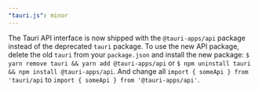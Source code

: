 ```yaml
---
"tauri.js": minor
---
```


The Tauri API interface is now shipped with the `@tauri-apps/api` package instead of the deprecated `tauri` package.
To use the new API package, delete the old `tauri` from your `package.json` and install the new package:
`$ yarn remove tauri && yarn add @tauri-apps/api` or `$ npm uninstall tauri && npm install @tauri-apps/api`.
And change all `import { someApi } from 'tauri/api` to `import { someApi } from '@tauri-apps/api'`.
